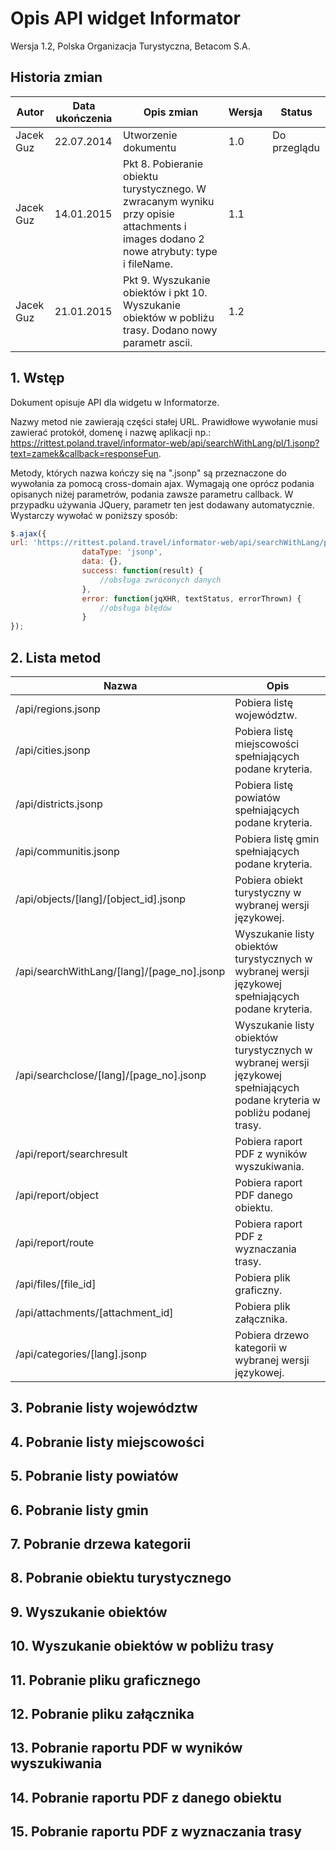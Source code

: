 # Opis API widget Informator

Wersja 1.2, Polska Organizacja Turystyczna, Betacom S.A.

## Historia zmian

Autor | Data ukończenia |	Opis zmian |	Wersja |	Status
--- | --- | --- | --- | ---
Jacek Guz |	22.07.2014 |	Utworzenie dokumentu |	1.0 |	Do przeglądu
Jacek Guz |	14.01.2015 |	Pkt 8. Pobieranie obiektu turystycznego. W zwracanym wyniku przy opisie attachments i images dodano 2 nowe atrybuty: type i fileName. |	1.1	 | |
Jacek Guz |	21.01.2015 |	Pkt 9. Wyszukanie obiektów i pkt 10. Wyszukanie obiektów w pobliżu trasy. Dodano nowy parametr ascii. |	1.2	 | |

## 1.	Wstęp
Dokument opisuje API dla widgetu w Informatorze.

Nazwy metod nie zawierają części stałej URL. Prawidłowe wywołanie musi zawierać protokół, domenę i nazwę aplikacji np.: https://rittest.poland.travel/informator-web/api/searchWithLang/pl/1.jsonp?text=zamek&callback=responseFun.

Metody, których nazwa kończy się na ".jsonp" są przeznaczone do wywołania za pomocą cross-domain ajax. Wymagają one oprócz podania opisanych niżej parametrów, podania zawsze parametru callback. W przypadku używania JQuery, parametr ten jest dodawany automatycznie. Wystarczy wywołać w poniższy sposób:

```JavaScript
$.ajax({
url: 'https://rittest.poland.travel/informator-web/api/searchWithLang/pl/1.jsonp?text=zamek',
                dataType: 'jsonp',
                data: {},
                success: function(result) {
                	//obsługa zwróconych danych
                },
                error: function(jqXHR, textStatus, errorThrown) {
                	//obsługa błędów
                }
});
```

## 2.	Lista metod

Nazwa	| Opis
--- | ---
/api/regions.jsonp	|	Pobiera listę województw.
/api/cities.jsonp	|	Pobiera listę miejscowości spełniających podane kryteria.
/api/districts.jsonp	|	Pobiera listę powiatów spełniających podane kryteria.
/api/communitis.jsonp	|	Pobiera listę gmin spełniających podane kryteria.
/api/objects/[lang]/[object_id].jsonp	|	Pobiera obiekt turystyczny w wybranej wersji językowej.
/api/searchWithLang/[lang]/[page_no].jsonp	|	Wyszukanie listy obiektów turystycznych w wybranej wersji językowej spełniających podane kryteria.
/api/searchclose/[lang]/[page_no].jsonp	|	Wyszukanie listy obiektów turystycznych w wybranej wersji językowej spełniających podane kryteria w pobliżu podanej trasy.
/api/report/searchresult	|	Pobiera raport PDF z wyników wyszukiwania.
/api/report/object	|	Pobiera raport PDF danego obiektu.
/api/report/route	|	Pobiera raport PDF z wyznaczania trasy.
/api/files/[file_id]	|	Pobiera plik graficzny.
/api/attachments/[attachment_id]	|	Pobiera plik załącznika.
/api/categories/[lang].jsonp	|	Pobiera drzewo kategorii w wybranej wersji językowej.

## 3.	Pobranie listy województw

## 4.	Pobranie listy miejscowości

## 5.	Pobranie listy powiatów

## 6.	Pobranie listy gmin

## 7.	Pobranie drzewa kategorii

## 8.	Pobranie obiektu turystycznego

## 9.	Wyszukanie obiektów

## 10.	Wyszukanie obiektów w pobliżu trasy

## 11.	Pobranie pliku graficznego

## 12.	Pobranie pliku załącznika

## 13.	Pobranie raportu PDF w wyników wyszukiwania

## 14.	Pobranie raportu PDF z danego obiektu

## 15.	Pobranie raportu PDF z wyznaczania trasy
